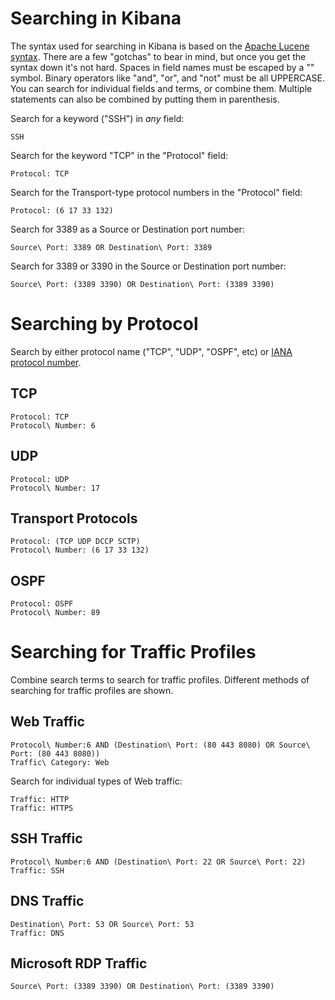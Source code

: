 # Searching in Kibana
The syntax used for searching in Kibana is based on the [Apache Lucene syntax](http://lucene.apache.org/core/3_5_0/queryparsersyntax.html). There are a few "gotchas" to bear in mind, but once you get the syntax down it's not hard. Spaces in field names must be escaped by a "\" symbol. Binary operators like "and", "or", and "not" must be all UPPERCASE. You can search for individual fields and terms, or combine them. Multiple statements can also be combined by putting them in parenthesis. 

Search for a keyword ("SSH") in _any_ field:
```
SSH
```

Search for the keyword "TCP" in the "Protocol" field:
```
Protocol: TCP
```

Search for the Transport-type protocol numbers in the "Protocol" field:
```
Protocol: (6 17 33 132)
```

Search for 3389 as a Source or Destination port number:
```
Source\ Port: 3389 OR Destination\ Port: 3389
```

Search for 3389 or 3390 in the Source or Destination port number:
```
Source\ Port: (3389 3390) OR Destination\ Port: (3389 3390)
```

# Searching by Protocol
Search by either protocol name ("TCP", "UDP", "OSPF", etc) or [IANA protocol number](http://www.iana.org/assignments/protocol-numbers/protocol-numbers.xhtml).

## TCP
```
Protocol: TCP
Protocol\ Number: 6
```

## UDP
```
Protocol: UDP
Protocol\ Number: 17
```

## Transport Protocols
```
Protocol: (TCP UDP DCCP SCTP)
Protocol\ Number: (6 17 33 132)
```

## OSPF
```
Protocol: OSPF
Protocol\ Number: 89
```

# Searching for Traffic Profiles
Combine search terms to search for traffic profiles. Different methods of searching for traffic profiles are shown.

## Web Traffic
```
Protocol\ Number:6 AND (Destination\ Port: (80 443 8080) OR Source\ Port: (80 443 8080))
Traffic\ Category: Web
```

Search for individual types of Web traffic:
```
Traffic: HTTP
Traffic: HTTPS
```

## SSH Traffic
```
Protocol\ Number:6 AND (Destination\ Port: 22 OR Source\ Port: 22)
Traffic: SSH
```

## DNS Traffic
```
Destination\ Port: 53 OR Source\ Port: 53
Traffic: DNS
```

## Microsoft RDP Traffic
```
Source\ Port: (3389 3390) OR Destination\ Port: (3389 3390)
```